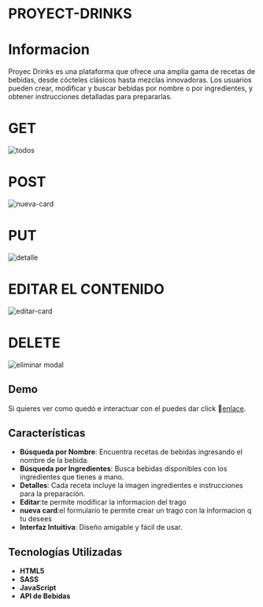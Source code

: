 # PROYECT-DRINKS

# Informacion 
Proyec Drinks es una plataforma que ofrece una amplia gama de recetas de bebidas, desde cócteles clásicos hasta mezclas innovadoras. Los usuarios pueden crear, modificar y buscar bebidas por nombre o por ingredientes, y obtener instrucciones detalladas para prepararlas.


# GET
![todos](https://github.com/maribelcongo/proyect-drinks/assets/123903736/3443154d-3d61-4fd0-8b5e-9069f46e189d)

# POST
![nueva-card](https://github.com/maribelcongo/proyect-drinks/assets/123903736/d08f8123-f136-4d98-bd23-d3311acf14c9)

# PUT
![detalle](https://github.com/maribelcongo/proyect-drinks/assets/123903736/b60ea1ad-7d19-473d-8d2b-b1006acd2d84)

# EDITAR EL CONTENIDO 
![editar-card](https://github.com/maribelcongo/proyect-drinks/assets/123903736/0b0dd551-415a-4daa-8b81-49bdda99fb76)


# DELETE
![eliminar modal](https://github.com/maribelcongo/proyect-drinks/assets/123903736/dd63b2e7-ccc0-48e4-ad40-f76c0bd6f10f)


## Demo
Si quieres ver como quedó e interactuar con el  puedes dar click 💓[enlace](https://maribelcongo.github.io/proyect-drinks/).

  

## Características

- **Búsqueda por Nombre**: Encuentra recetas de bebidas ingresando el nombre de la bebida.
- **Búsqueda por Ingredientes**: Busca bebidas disponibles con los ingredientes que tienes a mano.
- **Detalles**: Cada receta incluye la imagen ingredientes e instrucciones  para la preparación.
- **Editar**:te permite modificar la informacion del trago
- **nueva card**:el formulario te permite crear un trago con la informacion q tu desees
- **Interfaz Intuitiva**: Diseño amigable y fácil de usar.


## Tecnologías Utilizadas

- **HTML5**
- **SASS**
- **JavaScript**
- **API de Bebidas**
  

